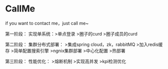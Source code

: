 # CallMe
if you want to contact me，just call me~

第一阶段：
  实现单系统：>单点登录
             >圈子的curd
             >圈子成员的curd

第二阶段：
  集群分布式部署：
             >集成spring cloud，zk，rabbitMQ
             >加入redis缓存
             >简单配置搜索引擎
             >ngnix集群部署
             >中心化配置
             >热部署

第三阶段：
  性能优化：
           >熔断机制
           >实现高并发
           >kpi检测优化
